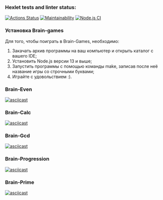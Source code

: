 ### Hexlet tests and linter status:
[![Actions Status](https://github.com/Hamzi25/frontend-project-lvl1/workflows/hexlet-check/badge.svg)](https://github.com/Hamzi25/frontend-project-lvl1/actions)
[![Maintainability](https://api.codeclimate.com/v1/badges/a99a88d28ad37a79dbf6/maintainability)](https://codeclimate.com/github/codeclimate/codeclimate/maintainability)
[![Node.js CI](https://github.com/Hamzi25/frontend-project-lvl1/actions/workflows/nodejs.yml/badge.svg)](https://github.com/Hamzi25/frontend-project-lvl1/actions/workflows/nodejs.yml)
### Установка Brain-games
Для того, чтобы поиграть в Brain-Games, необходимо:
 1. Закачать архив программы на ваш компьютер и открыть каталог с вашего IDE;
 2. Установить Node.js версии 13 и выше;
 3. Запустить программы с помощью команды make, записав после неё название игры со строчными буквами;
 4. Играйте с удовольствием :).
### Brain-Even
[![asciicast](https://asciinema.org/a/g2da81lwCTZpXJtt6RCvrTpl3.svg)](https://asciinema.org/a/g2da81lwCTZpXJtt6RCvrTpl3)
### Brain-Calc
[![asciicast](https://asciinema.org/a/elxpVco3maeE2TRLxfwlr4dV0.svg)](https://asciinema.org/a/elxpVco3maeE2TRLxfwlr4dV0)
### Brain-Gcd
[![asciicast](https://asciinema.org/a/Vt3GJUpCDrmwEQyLSo0Z6YZSr.svg)](https://asciinema.org/a/Vt3GJUpCDrmwEQyLSo0Z6YZSr)
### Brain-Progression
[![asciicast](https://asciinema.org/a/COSoORcdw3lka3EK522iCgSTv.svg)](https://asciinema.org/a/COSoORcdw3lka3EK522iCgSTv)
### Brain-Prime
[![asciicast](https://asciinema.org/a/dPcrNMtBCrqgSxxNni8rcFkF8.svg)](https://asciinema.org/a/dPcrNMtBCrqgSxxNni8rcFkF8)

